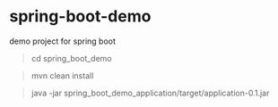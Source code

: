 # spring-boot-demo
demo project for spring boot

> cd spring_boot_demo

> mvn clean install

> java -jar spring_boot_demo_application/target/application-0.1.jar
